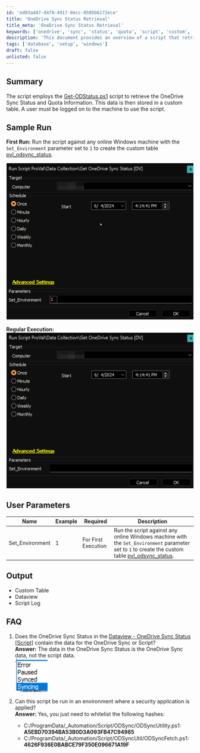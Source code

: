 ```yaml
---
id: 'ed03ad47-d4f8-4917-8ecc-0505b6172ece'
title: 'OneDrive Sync Status Retrieval'
title_meta: 'OneDrive Sync Status Retrieval'
keywords: ['onedrive', 'sync', 'status', 'quota', 'script', 'custom', 'table']
description: 'This document provides an overview of a script that retrieves the OneDrive Sync Status and Quota Information, storing the data in a custom table. It includes details on sample runs, user parameters, output, and frequently asked questions.'
tags: ['database', 'setup', 'windows']
draft: false
unlisted: false
---
```


## Summary

The script employs the [Get-ODStatus.ps1](https://github.com/rodneyviana/ODSyncUtil/blob/master/ODSyncUtil/Get-ODStatus.ps1) script to retrieve the OneDrive Sync Status and Quota Information. This data is then stored in a custom table. A user must be logged on to the machine to use the script.

## Sample Run

**First Run:** Run the script against any online Windows machine with the `Set_Environment` parameter set to `1` to create the custom table [pvl_odsync_status](<../tables/pvl_odsync_status.md>).

![First Run](../../../static/img/Get-OneDrive-Sync-Status-DV/image_1.png)

**Regular Execution:**  
![Regular Execution](../../../static/img/Get-OneDrive-Sync-Status-DV/image_2.png)

## User Parameters

| Name             | Example | Required                | Description                                                                                                                                                       |
|------------------|---------|-------------------------|-------------------------------------------------------------------------------------------------------------------------------------------------------------------|
| Set_Environment   | 1       | For First Execution      | Run the script against any online Windows machine with the `Set_Environment` parameter set to `1` to create the custom table [pvl_odsync_status](<../tables/pvl_odsync_status.md>). |

## Output

- Custom Table  
- Dataview
- Script Log

## FAQ

1. Does the OneDrive Sync Status in the [Dataview - OneDrive Sync Status [Script]](<../dataviews/OneDrive Sync Status Script.md>) contain the data for the OneDrive Sync or Script?  
   **Answer:** The data in the OneDrive Sync Status is the OneDrive Sync data, not the script data.  
   ![OneDrive Sync Status](../../../static/img/Get-OneDrive-Sync-Status-DV/image_3.png)

2. Can this script be run in an environment where a security application is applied?  
   **Answer:** Yes, you just need to whitelist the following hashes:  
   - C:/ProgramData/_Automation/Script/ODSync/ODSyncUtility.ps1: **A5EBD70394BA53B0D3A093FB47C94985**  
   - C:/ProgramData/_Automation/Script/ODSyncUtil/ODSyncFetch.ps1: **4626F936E0BABCE79F350E096671A19F**  
